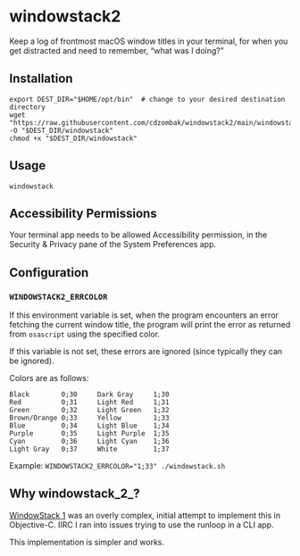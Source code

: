 # windowstack2

Keep a log of frontmost macOS window titles in your terminal, for when you get distracted and need to remember, “what was I doing?”

## Installation

```shell
export DEST_DIR="$HOME/opt/bin"  # change to your desired destination directory
wget "https://raw.githubusercontent.com/cdzombak/windowstack2/main/windowstack.sh" -O "$DEST_DIR/windowstack"
chmod +x "$DEST_DIR/windowstack"
```

## Usage

```shell
windowstack
```

## Accessibility Permissions

Your terminal app needs to be allowed Accessibility permission, in the Security & Privacy pane of the System Preferences app.

## Configuration

### `WINDOWSTACK2_ERRCOLOR`

If this environment variable is set, when the program encounters an error fetching the current window title, the program will print the error as returned from `osascript` using the specified color.

If this variable is not set, these errors are ignored (since typically they can be ignored).

Colors are as follows:

```
Black        0;30     Dark Gray     1;30
Red          0;31     Light Red     1;31
Green        0;32     Light Green   1;32
Brown/Orange 0;33     Yellow        1;33
Blue         0;34     Light Blue    1;34
Purple       0;35     Light Purple  1;35
Cyan         0;36     Light Cyan    1;36
Light Gray   0;37     White         1;37
```

Example: `WINDOWSTACK2_ERRCOLOR="1;33" ./windowstack.sh`

## Why windowstack_2_?

[WindowStack 1](https://github.com/cdzombak/WindowStack) was an overly complex, initial attempt to implement this in Objective-C. IIRC I ran into issues trying to use the runloop in a CLI app.

This implementation is simpler and works.
